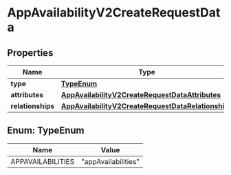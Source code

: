 

# AppAvailabilityV2CreateRequestData


## Properties

| Name | Type | Description | Notes |
|------------ | ------------- | ------------- | -------------|
|**type** | [**TypeEnum**](#TypeEnum) |  |  |
|**attributes** | [**AppAvailabilityV2CreateRequestDataAttributes**](AppAvailabilityV2CreateRequestDataAttributes.md) |  |  |
|**relationships** | [**AppAvailabilityV2CreateRequestDataRelationships**](AppAvailabilityV2CreateRequestDataRelationships.md) |  |  |



## Enum: TypeEnum

| Name | Value |
|---- | -----|
| APPAVAILABILITIES | &quot;appAvailabilities&quot; |



